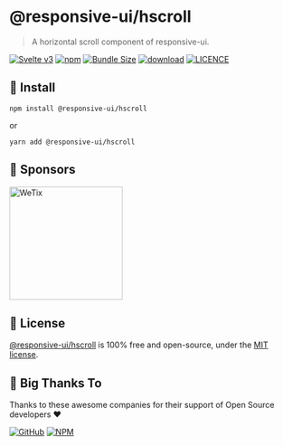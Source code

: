 
# @responsive-ui/hscroll

> A horizontal scroll component of responsive-ui.

<p>

[![Svelte v3](https://img.shields.io/badge/svelte-v3-orange.svg)](https://svelte.dev)
[![npm](https://img.shields.io/npm/v/@responsive-ui/hscroll.svg)](https://www.npmjs.com/package/@responsive-ui/hscroll)
[![Bundle Size](https://badgen.net/bundlephobia/minzip/%40responsive-ui%2Fhscroll)](https://bundlephobia.com/result?p=%40responsive-ui%2Fhscroll)
[![download](https://img.shields.io/npm/dw/@responsive-ui/hscroll.svg)](https://www.npmjs.com/package/@responsive-ui/hscroll)
[![LICENCE](https://img.shields.io/github/license/wetix/responsive-ui)](https://github.com/wetix/responsive-ui/blob/main/LICENSE)

</p>

## 🔨 Install

```console
npm install @responsive-ui/hscroll
```

or

```console
yarn add @responsive-ui/hscroll
```

## 🔋 Sponsors

<img src="https://asset.wetix.my/images/logo/wetix.png" alt="WeTix" width="200px">

## 📄 License

[@responsive-ui/hscroll](https://github.com/wetix/responsive-ui/tree/main/components/hscroll) is 100% free and open-source, under the [MIT license](https://github.com/wetix/responsive-ui/blob/main/LICENSE).

## 🎉 Big Thanks To

Thanks to these awesome companies for their support of Open Source developers ❤

[![GitHub](https://jstools.dev/img/badges/github.svg)](https://github.com/open-source)
[![NPM](https://jstools.dev/img/badges/npm.svg)](https://www.npmjs.com/)
